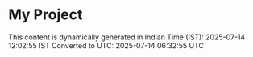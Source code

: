 # My Project

This content is dynamically generated in Indian Time (IST): 2025-07-14 12:02:55 IST
Converted to UTC: 2025-07-14 06:32:55 UTC
